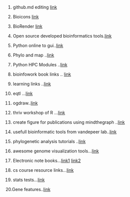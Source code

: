 1. github.md editing [link](https://docs.github.com/en/get-started/writing-on-github/getting-started-with-writing-and-formatting-on-github/basic-writing-and-formatting-syntax#links)
2. Bioicons  [link](https://bioicons.com/)
3. BioRender [link](https://biorender.com/)
4. Open source developed bioinformatics tools.[link](https://awesomeopensource.com/projects/bioinformatics)
5. Python online to gui..[link](https://github.com/chriskiehl/Gooey)
6. Phylo and map ..[link](http://blog.phytools.org/2022/04/combining-contmap-and-phylotomap-plots.html?m=1)
7. Python HPC Modules ..[link](https://github.com/CGATOxford/python-hpc)
8. bioinfowork book links .. [link](https://github.com/MonashBioinformaticsPlatform/learning-resource-links)
9. learning links ..[link](https://github.com/MonashBioinformaticsPlatform/learning-resource-links)
10. eqtl ...[link](https://www.ebi.ac.uk/eqtl/Methods/)
11. ogdraw..[link](https://chlorobox.mpimp-golm.mpg.de/OGDraw.html)
12. thriv workshop of R ...[link](https://thriv.github.io/biodatasci2018/)
13. create figure for publications using mindthegraph ..[link](https://mindthegraph.com/)
14. usefull bioinformatic tools from vandepeer lab..[link](https://www.vandepeerlab.org/?q=software)
15. phylogenetic analysis tutorials ..[link](https://github.com/mmatschiner/tutorials)
16. awesome genome visualization tools...[link](https://github.com/cmdcolin/awesome-genome-visualization)
17. Electronic note books...[link1](https://labfolder.com/electronic-lab-notebook-eln-research-guide/) [link2](https://www.nature.com/articles/d41586-018-05895-3)
18. cs course resource links...[link](https://github.com/Developer-Y/cs-video-courses)

19. stats tests...[link](https://lindeloev.github.io/tests-as-linear/#42_paired_samples_t-test_and_wilcoxon_matched_pairs)

20.Gene features..[link](https://github.com/Edinburgh-Genome-Foundry/DnaFeaturesViewer)
